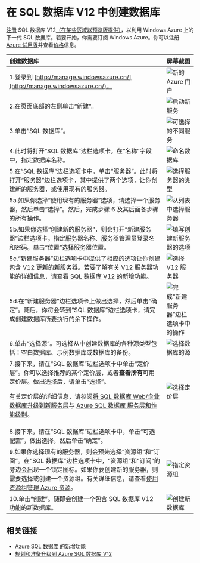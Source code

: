 <properties
	pageTitle="在最新的 SQL 数据库 Update V12（预览版）中创建数据库"
	description="在最新的 SQL 数据库 Update V12（预览版）中创建数据库"
	services="sql-database"
	documentationCenter=""
	authors="sonalmm"
	manager="jeffreyg"
	editor=""/>

<tags
	ms.service="sql-database"  
	ms.date="03/16/2015"
	wacn.date="06/30/2015"/>


# 在 SQL 数据库 V12 中创建数据库

[注册](https://manage.windowsazure.cn) SQL 数据库 V12[（在某些区域以预览版提供）](/documentation/articles/sql-database-preview-whats-new#V12AzureSqlDbPreviewGaTable)，以利用 Windows Azure 上的下一代 SQL 数据库。若要开始，你需要订阅 Windows Azure。你可以注册 [Azure 试用版](/pricing/1rmb-trial)并查看[价格](/home/features/sql-database/#price)信息。


| 创建数据库 | 屏幕截图 |
| :--- | :--- |
| 1.登录到 [http://manage.windowsazure.cn/](http://manage.windowsazure.cn/)。 | ![新的 Azure 门户][1] |
| 2.在页面底部的左侧单击“新建”。 | ![启动新服务][2]|
| 3.单击“SQL 数据库”。| ![可选择的不同服务][3] |
| 4.此时将打开“SQL 数据库”边栏选项卡。在“名称”字段中，指定数据库名称。 | ![命名数据库][4] |
| 5.在“SQL 数据库”边栏选项卡中，单击“服务器”。此时将打开“服务器”边栏选项卡，其中提供了两个选项，让你创建新的服务器，或使用现有的服务器。| ![选择服务器的类型][4] |
|5a.如果你选择“使用现有的服务器”选项，请选择一个服务器，然后单击“选择”。然后，完成步骤 6 及其后面各步骤的所有操作。| ![从列表中选择服务器][5]|
|5b.如果你选择“创建新的服务器”，则会打开“新建服务器”边栏选项卡。指定服务器名称、服务器管理员登录名和密码。单击“位置”选择服务器位置。 | ![填写创建新服务器的选项][9]|
|5c.“新建服务器”边栏选项卡中提供了相应的选项让你创建包含 V12 更新的新服务器。若要了解有关 V12 服务器功能的详细信息，请查看 [SQL 数据库 V12 的新增功能](/documentation/articles/sql-database-preview-whats-new)。| ![选择 V12 服务器][6]|
|5d.在“新建服务器”边栏选项卡上做出选择，然后单击“确定”。随后，你将会转到“SQL 数据库”边栏选项卡，请完成创建数据库所要执行的余下操作。 | ![完成“新建服务器”边栏选项卡中的操作][8]|
|6.单击“选择源”。可选择从中创建数据库的各种源类型包括：空白数据库、示例数据库或数据库的备份。| ![选择数据库的源][10]|
|7.接下来，请在“SQL 数据库”边栏选项卡中单击“定价层”。你可以选择推荐的某个定价层，或者**查看所有**可用定价层。做出选择后，请单击“选择”。<p> 有关定价层的详细信息，请参阅[将 SQL 数据库 Web/企业数据库升级到新服务层](/documentation/articles/sql-database-upgrade-new-service-tiers)与 [Azure SQL 数据库 服务层和性能级别](http://msdn.microsoft.com/zh-cn/library/azure/dn741336.aspx)。 |![选择定价层][7]
| 8.接下来，请在“SQL 数据库”边栏选项卡中，单击“可选配置”，做出选择，然后单击“确定”。
| 9.如果你选择现有的服务器，则会预先选择“资源组”和“订阅”。在“SQL 数据库”边栏选项卡中，“资源组”和“订阅”的旁边会出现一个锁定图标。如果你要创建新的服务器，则需要选择或创建一个资源组。有关详细信息，请查看[使用资源组管理 Azure 资源](/documentation/articles/resource-group-overview)。|![指定资源组][11]
| 10.单击“创建”。随即会创建一个包含 SQL 数据库 V12 功能的新数据库。 |![创建新数据库][12]

## 相关链接  #

-  [Azure SQL 数据库 的新增功能](/documentation/articles/sql-database-preview-whats-new)
- [规划和准备升级到 Azure SQL 数据库 V12](/documentation/articles/sql-database-preview-plan-prepare-upgrade)

<!--Image references-->

[1]: ./media/sql-database-preview-create/firstscreenportal.png
[2]: ./media/sql-database-preview-create/new.png
[3]: ./media/sql-database-preview-create/sqldatabase.png
[4]: ./media/sql-database-preview-create/databasename.png
[5]: ./media/sql-database-preview-create/useexistingserver.PNG
[6]: ./media/sql-database-preview-create/v12server.PNG
[7]: ./media/sql-database-preview-create/pricingtierdetails.png
[8]: ./media/sql-database-preview-create/finishnewserverblade.png
[9]: ./media/sql-database-preview-create/createnewserver.png
[10]: ./media/sql-database-preview-create/selectsource.png
[11]: ./media/sql-database-preview-create/resourcegroup.png
[12]: ./media/sql-database-preview-create/create.png

<!---HONumber=61-->
